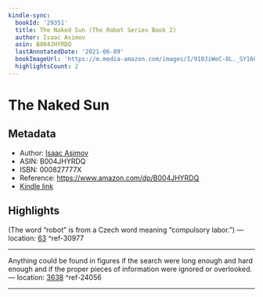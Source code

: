 ```yaml
---
kindle-sync:
  bookId: '29351'
  title: The Naked Sun (The Robot Series Book 2)
  author: Isaac Asimov
  asin: B004JHYRDQ
  lastAnnotatedDate: '2021-06-09'
  bookImageUrl: 'https://m.media-amazon.com/images/I/910JiWeC-8L._SY160.jpg'
  highlightsCount: 2
---
```

# The Naked Sun
## Metadata
* Author: [Isaac Asimov](https://www.amazon.comundefined)
* ASIN: B004JHYRDQ
* ISBN: 000827777X
* Reference: https://www.amazon.com/dp/B004JHYRDQ
* [Kindle link](kindle://book?action=open&asin=B004JHYRDQ)

## Highlights
(The word “robot” is from a Czech word meaning “compulsory labor.”) — location: [63](kindle://book?action=open&asin=B004JHYRDQ&location=63) ^ref-30977

---
Anything could be found in figures if the search were long enough and hard enough and if the proper pieces of information were ignored or overlooked. — location: [3638](kindle://book?action=open&asin=B004JHYRDQ&location=3638) ^ref-24056

---
